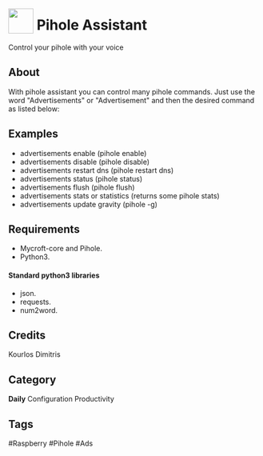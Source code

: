 # <img src="https://raw.githack.com/FortAwesome/Font-Awesome/master/svgs/solid/ad.svg" card_color="#D81159" width="50" height="50" style="vertical-align:bottom"/> Pihole Assistant
Control your pihole with your voice

## About
With pihole assistant you can control many pihole commands. 
Just use the word "Advertisements" or "Advertisement" and then the desired command as listed below:

## Examples
* advertisements enable (pihole enable)
* advertisements disable (pihole disable)
* advertisements restart dns (pihole restart dns)
* advertisements status (pihole status)
* advertisements flush   (pihole flush)     
* advertisements stats or statistics (returns some pihole stats)
* advertisements update gravity (pihole -g)
## Requirements
* Mycroft-core and Pihole.
* Python3.
#### Standard python3 libraries
* json.
* requests.
* num2word.

## Credits
Kourlos Dimitris

## Category
**Daily**
Configuration
Productivity

## Tags
#Raspberry
#Pihole
#Ads

